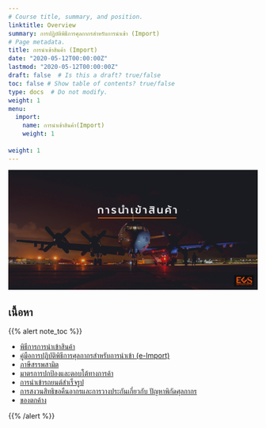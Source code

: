 ```yaml
---
# Course title, summary, and position.
linktitle: Overview
summary: การปฏิบัติพิธีการศุลกากรสำหรับการนำเข้า (Import)
# Page metadata.
title: การนำเข้าสินค้า (Import) 
date: "2020-05-12T00:00:00Z"
lastmod: "2020-05-12T00:00:00Z"
draft: false  # Is this a draft? true/false
toc: false # Show table of contents? true/false
type: docs  # Do not modify.
weight: 1
menu:
  import:
    name: การนำเข้าสินค้า(Import)
    weight: 1

weight: 1
---
```


![](img/import.png)


## เนื้อหา

{{% alert note_toc %}}

- [พิธีการการนำเข้าสินค้า](customs-clearance)
- [คู่มือการปฏิบัติพิธีการศุลกากรสำหรับการนำเข้า (e-Import)](guide/)
- [ภาษีสรรพสามิต](excise)
-   [มาตรการปกป้องและตอบโต้ทางการค้า](trade-protection)
- [การนำเข้ารถยนต์สำเร็จรูป](import-car)
-   [การสงวนสิทธิขอคืนอากรและการวางประกันเกี่ยวกับ ปัญหาพิกัดศุลกากร](reverve)
- [ของตกค้าง](overtime)

{{% /alert %}}

